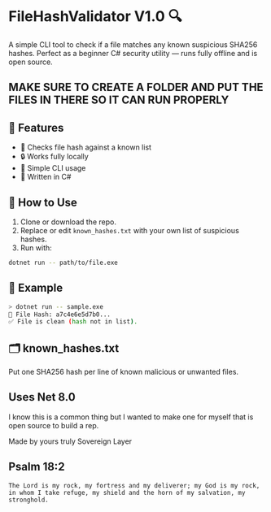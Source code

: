 # FileHashValidator V1.0 🔍

A simple CLI tool to check if a file matches any known suspicious SHA256 hashes. Perfect as a beginner C# security utility — runs fully offline and is open source.

## MAKE SURE TO CREATE A FOLDER AND PUT THE FILES IN THERE SO IT CAN RUN PROPERLY

## 🚀 Features

- 🧠 Checks file hash against a known list
- 🔒 Works fully locally
- 📁 Simple CLI usage
- 🧰 Written in C#

## 🧪 How to Use

1. Clone or download the repo.
2. Replace or edit `known_hashes.txt` with your own list of suspicious hashes.
3. Run with:

```bash
dotnet run -- path/to/file.exe
```

## 📂 Example

```bash
> dotnet run -- sample.exe
📄 File Hash: a7c4e6e5d7b0...
✅ File is clean (hash not in list).
```

## 🗂️ known_hashes.txt

Put one SHA256 hash per line of known malicious or unwanted files.

## Uses Net 8.0

I know this is a common thing but I wanted to make one for myself that is open source to build a rep.

Made by yours truly Sovereign Layer

## Psalm 18:2
    The Lord is my rock, my fortress and my deliverer; my God is my rock, in whom I take refuge, my shield and the horn of my salvation, my stronghold.

